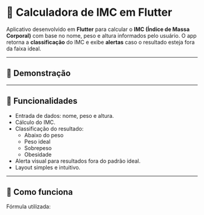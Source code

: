 # 💪 Calculadora de IMC em Flutter

Aplicativo desenvolvido em **Flutter** para calcular o **IMC (Índice de Massa Corporal)** com base no nome, peso e altura informados pelo usuário. O app retorna a **classificação** do IMC e exibe **alertas** caso o resultado esteja fora da faixa ideal.

---

## 📲 Demonstração

---

## 🚀 Funcionalidades

- Entrada de dados: nome, peso e altura.
- Cálculo do IMC.
- Classificação do resultado:
  - Abaixo do peso
  - Peso ideal
  - Sobrepeso
  - Obesidade
- Alerta visual para resultados fora do padrão ideal.
- Layout simples e intuitivo.

---

## 🧠 Como funciona

Fórmula utilizada:

